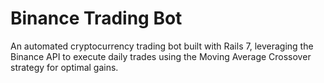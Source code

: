 # Binance Trading Bot
An automated cryptocurrency trading bot built with Rails 7, leveraging the Binance API to execute daily trades using the Moving Average Crossover strategy for optimal gains.
